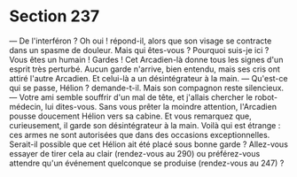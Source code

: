 # Section 237

— De l'interféron ? Oh oui ! répond-il, alors que son visage se 
contracte dans un spasme de douleur. Mais qui êtes-vous ? 
Pourquoi suis-je ici ? Vous êtes un humain ! Gardes ! 
Cet Arcadien-là donne tous les signes d'un esprit très perturbé. 
Aucun garde n'arrive, bien entendu, mais ses cris ont attiré 
l'autre Arcadien. Et celui-là a un désintégrateur à la main. 
— Qu'est-ce qui se passe, Hélion ? demande-t-il. Mais son 
compagnon reste silencieux. 
— Votre ami semble souffrir d'un mal de tête, et j'allais chercher 
le robot-médecin, lui dites-vous. Sans vous prêter la moindre 
attention, l'Arcadien pousse doucement Hélion vers sa cabine. Et 
vous remarquez que, curieusement, il garde son désintégrateur à 
la main. Voilà qui est étrange : ces armes ne sont autorisées que 
dans des occasions exceptionnelles. Serait-il possible que cet 
Hélion ait été placé sous bonne garde ? Allez-vous essayer de 
tirer cela au clair (rendez-vous au 290) ou préférez-vous 
attendre qu'un événement quelconque se produise (rendez-vous 
au 247) ?